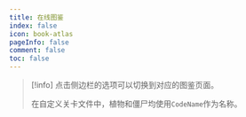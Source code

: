 ```yaml
---
title: 在线图鉴
index: false
icon: book-atlas
pageInfo: false
comment: false
toc: false
---
```


> [!info]
> 点击侧边栏的选项可以切换到对应的图鉴页面。
>
> 在自定义关卡文件中，植物和僵尸均使用`CodeName`作为名称。

<script setup>
    import { onMounted } from 'vue';
    onMounted(() => {
        (window.adsbygoogle = window.adsbygoogle || []).push({});
    })
</script>

<Catalog />

<ins class="adsbygoogle"
     style="display:block"
     data-ad-client="ca-pub-7637695321442015"
     data-ad-slot="7113006248"
     data-ad-format="auto"
     data-full-width-responsive="true">
</ins>
